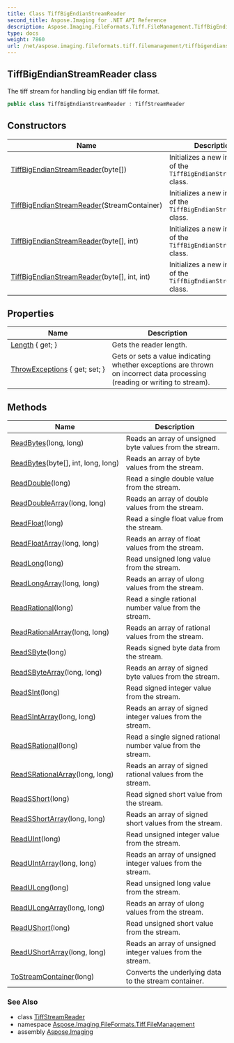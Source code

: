 ```yaml
---
title: Class TiffBigEndianStreamReader
second_title: Aspose.Imaging for .NET API Reference
description: Aspose.Imaging.FileFormats.Tiff.FileManagement.TiffBigEndianStreamReader class. The tiff stream for handling big endian tiff file format
type: docs
weight: 7860
url: /net/aspose.imaging.fileformats.tiff.filemanagement/tiffbigendianstreamreader/
---
```

## TiffBigEndianStreamReader class

The tiff stream for handling big endian tiff file format.

```csharp
public class TiffBigEndianStreamReader : TiffStreamReader
```

## Constructors

| Name | Description |
| --- | --- |
| [TiffBigEndianStreamReader](tiffbigendianstreamreader/#constructor_1)(byte[]) | Initializes a new instance of the `TiffBigEndianStreamReader` class. |
| [TiffBigEndianStreamReader](tiffbigendianstreamreader/#constructor)(StreamContainer) | Initializes a new instance of the `TiffBigEndianStreamReader` class. |
| [TiffBigEndianStreamReader](tiffbigendianstreamreader/#constructor_2)(byte[], int) | Initializes a new instance of the `TiffBigEndianStreamReader` class. |
| [TiffBigEndianStreamReader](tiffbigendianstreamreader/#constructor_3)(byte[], int, int) | Initializes a new instance of the `TiffBigEndianStreamReader` class. |

## Properties

| Name | Description |
| --- | --- |
| [Length](../../aspose.imaging.fileformats.tiff.filemanagement/tiffstreamreader/length/) { get; } | Gets the reader length. |
| [ThrowExceptions](../../aspose.imaging.fileformats.tiff.filemanagement/tiffstreamreader/throwexceptions/) { get; set; } | Gets or sets a value indicating whether exceptions are thrown on incorrect data processing (reading or writing to stream). |

## Methods

| Name | Description |
| --- | --- |
| [ReadBytes](../../aspose.imaging.fileformats.tiff.filemanagement/tiffstreamreader/readbytes/)(long, long) | Reads an array of unsigned byte values from the stream. |
| [ReadBytes](../../aspose.imaging.fileformats.tiff.filemanagement/tiffstreamreader/readbytes/)(byte[], int, long, long) | Reads an array of byte values from the stream. |
| [ReadDouble](../../aspose.imaging.fileformats.tiff.filemanagement/tiffstreamreader/readdouble/)(long) | Read a single double value from the stream. |
| [ReadDoubleArray](../../aspose.imaging.fileformats.tiff.filemanagement/tiffstreamreader/readdoublearray/)(long, long) | Reads an array of double values from the stream. |
| [ReadFloat](../../aspose.imaging.fileformats.tiff.filemanagement/tiffstreamreader/readfloat/)(long) | Read a single float value from the stream. |
| [ReadFloatArray](../../aspose.imaging.fileformats.tiff.filemanagement/tiffstreamreader/readfloatarray/)(long, long) | Reads an array of float values from the stream. |
| [ReadLong](../../aspose.imaging.fileformats.tiff.filemanagement/tiffstreamreader/readlong/)(long) | Read unsigned long value from the stream. |
| [ReadLongArray](../../aspose.imaging.fileformats.tiff.filemanagement/tiffstreamreader/readlongarray/)(long, long) | Reads an array of ulong values from the stream. |
| [ReadRational](../../aspose.imaging.fileformats.tiff.filemanagement/tiffstreamreader/readrational/)(long) | Read a single rational number value from the stream. |
| [ReadRationalArray](../../aspose.imaging.fileformats.tiff.filemanagement/tiffstreamreader/readrationalarray/)(long, long) | Reads an array of rational values from the stream. |
| [ReadSByte](../../aspose.imaging.fileformats.tiff.filemanagement/tiffstreamreader/readsbyte/)(long) | Reads signed byte data from the stream. |
| [ReadSByteArray](../../aspose.imaging.fileformats.tiff.filemanagement/tiffstreamreader/readsbytearray/)(long, long) | Reads an array of signed byte values from the stream. |
| [ReadSInt](../../aspose.imaging.fileformats.tiff.filemanagement/tiffstreamreader/readsint/)(long) | Read signed integer value from the stream. |
| [ReadSIntArray](../../aspose.imaging.fileformats.tiff.filemanagement/tiffstreamreader/readsintarray/)(long, long) | Reads an array of signed integer values from the stream. |
| [ReadSRational](../../aspose.imaging.fileformats.tiff.filemanagement/tiffstreamreader/readsrational/)(long) | Read a single signed rational number value from the stream. |
| [ReadSRationalArray](../../aspose.imaging.fileformats.tiff.filemanagement/tiffstreamreader/readsrationalarray/)(long, long) | Reads an array of signed rational values from the stream. |
| [ReadSShort](../../aspose.imaging.fileformats.tiff.filemanagement/tiffstreamreader/readsshort/)(long) | Read signed short value from the stream. |
| [ReadSShortArray](../../aspose.imaging.fileformats.tiff.filemanagement/tiffstreamreader/readsshortarray/)(long, long) | Reads an array of signed short values from the stream. |
| [ReadUInt](../../aspose.imaging.fileformats.tiff.filemanagement/tiffstreamreader/readuint/)(long) | Read unsigned integer value from the stream. |
| [ReadUIntArray](../../aspose.imaging.fileformats.tiff.filemanagement/tiffstreamreader/readuintarray/)(long, long) | Reads an array of unsigned integer values from the stream. |
| [ReadULong](../../aspose.imaging.fileformats.tiff.filemanagement/tiffstreamreader/readulong/)(long) | Read unsigned long value from the stream. |
| [ReadULongArray](../../aspose.imaging.fileformats.tiff.filemanagement/tiffstreamreader/readulongarray/)(long, long) | Reads an array of ulong values from the stream. |
| [ReadUShort](../../aspose.imaging.fileformats.tiff.filemanagement/tiffstreamreader/readushort/)(long) | Read unsigned short value from the stream. |
| [ReadUShortArray](../../aspose.imaging.fileformats.tiff.filemanagement/tiffstreamreader/readushortarray/)(long, long) | Reads an array of unsigned integer values from the stream. |
| [ToStreamContainer](../../aspose.imaging.fileformats.tiff.filemanagement/tiffstreamreader/tostreamcontainer/)(long) | Converts the underlying data to the stream container. |

### See Also

* class [TiffStreamReader](../tiffstreamreader/)
* namespace [Aspose.Imaging.FileFormats.Tiff.FileManagement](../../aspose.imaging.fileformats.tiff.filemanagement/)
* assembly [Aspose.Imaging](../../)


